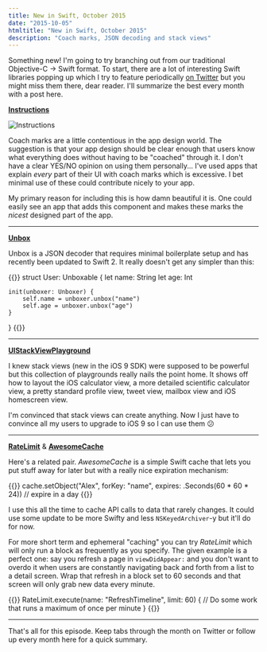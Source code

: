 ```yaml
---
title: New in Swift, October 2015
date: "2015-10-05"
htmltitle: "New in Swift, October 2015"
description: "Coach marks, JSON decoding and stack views"
---
```

Something new! I'm going to try branching out from our traditional Objective-C -> Swift format. To start, there are a lot of interesting Swift libraries popping up which I try to feature periodically [on Twitter](https://twitter.com/objctoswift) but you might miss them there, dear reader. I'll summarize the best every month with a post here.

[**Instructions**](https://github.com/ephread/Instructions)

![Instructions](https://camo.githubusercontent.com/9d7ebd2fb87dccc3c87dc12a0491caad73e03aeb/687474703a2f2f692e696d6775722e636f6d2f39323763726c442e706e67)

Coach marks are a little contentious in the app design world. The suggestion is that your app design should be clear enough that users know what everything does without having to be "coached" through it. I don't have a clear YES/NO opinion on using them personally... I've used apps that explain *every* part of their UI with coach marks which is excessive. I bet minimal use of these could contribute nicely to your app.

My primary reason for including this is how damn beautiful it is. One could easily see an app that adds this component and makes these marks the *nicest* designed part of the app.

- - -

[**Unbox**](https://github.com/JohnSundell/Unbox)

Unbox is a JSON decoder that requires minimal boilerplate setup and has recently been updated to Swift 2. It really doesn't get any simpler than this:

{{<highlight swift>}}
struct User: Unboxable {
    let name: String
    let age: Int

    init(unboxer: Unboxer) {
        self.name = unboxer.unbox("name")
        self.age = unboxer.unbox("age")
    }
}
{{</highlight>}}

- - -

[**UIStackViewPlayground**](https://github.com/dasdom/UIStackViewPlayground)

I knew stack views (new in the iOS 9 SDK) were supposed to be powerful but this collection of playgrounds really nails the point home. It shows off how to layout the iOS calculator view, a more detailed scientific calculator view, a pretty standard profile view, tweet view, mailbox view and iOS homescreen view.

I'm convinced that stack views can create anything. Now I just have to convince all my users to upgrade to iOS 9 so I can use them 😕

- - -

[**RateLimit**](https://github.com/soffes/RateLimit) & [**AwesomeCache**](https://github.com/aschuch/AwesomeCache)

Here's a related pair. *AwesomeCache* is a simple Swift cache that lets you put stuff away for later but with a really nice expiration mechanism:

{{<highlight swift>}}
cache.setObject("Alex", forKey: "name", expires: .Seconds(60 * 60 * 24)) // expire in a day
{{</highlight>}}

I use this all the time to cache API calls to data that rarely changes. It could use some update to be more Swifty and less `NSKeyedArchiver`-y but it'll do for now.

For more short term and ephemeral "caching" you can try *RateLimit* which will only run a block as frequently as you specify. The given example is a perfect one: say you refresh a page in `viewDidAppear:` and you don't want to overdo it when users are constantly navigating back and forth from a list to a detail screen. Wrap that refresh in a block set to 60 seconds and that screen will only grab new data every minute.

{{<highlight swift>}}
RateLimit.execute(name: "RefreshTimeline", limit: 60) {
    // Do some work that runs a maximum of once per minute
}
{{</highlight>}}

- - -

That's all for this episode. Keep tabs through the month on Twitter or follow up every month here for a quick summary.
